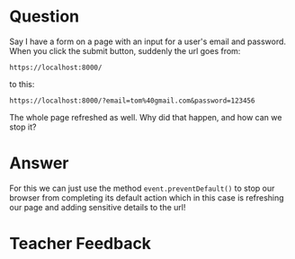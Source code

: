 # Question

Say I have a form on a page with an input for a user's email and password. When you click the submit button, suddenly the url goes from:

```plaintext
https://localhost:8000/
```

to this:

```plaintext
https://localhost:8000/?email=tom%40gmail.com&password=123456
```

The whole page refreshed as well. Why did that happen, and how can we stop it?

# Answer

For this we can just use the method
`event.preventDefault()` to stop our browser from completing its default action which in this case is refreshing our page and adding sensitive details to the url!

# Teacher Feedback
